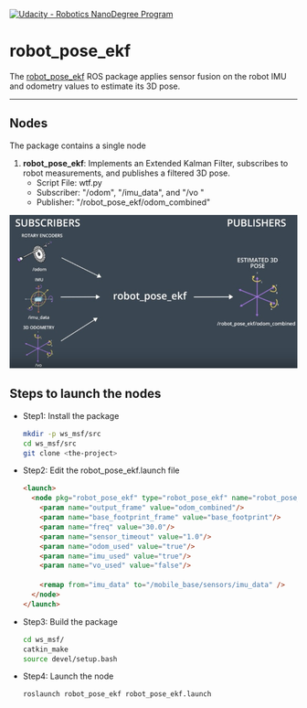 [![Udacity - Robotics NanoDegree Program](https://s3-us-west-1.amazonaws.com/udacity-robotics/Extra+Images/RoboND_flag.png)](https://www.udacity.com/robotics)

# robot_pose_ekf

The [robot_pose_ekf](http://wiki.ros.org/robot_pose_ekf) ROS package applies sensor fusion on the robot IMU and odometry values to estimate its 3D pose.

-----

## Nodes

The package contains a single node 

1. **robot_pose_ekf**: Implements an Extended Kalman Filter, subscribes to robot measurements, and publishes a filtered 3D pose.
      * Script File: wtf.py
      * Subscriber: "/odom", "/imu_data", and "/vo " 
      * Publisher: "/robot_pose_ekf/odom_combined"

![alt text](images/robot_pose_ekf.jpg)


## Steps to launch the nodes

* Step1: Install the package
  ```sh
  mkdir -p ws_msf/src
  cd ws_msf/src
  git clone <the-project>
  ```

* Step2: Edit the robot_pose_ekf.launch file
  ```html
  <launch>
    <node pkg="robot_pose_ekf" type="robot_pose_ekf" name="robot_pose_ekf">
      <param name="output_frame" value="odom_combined"/>
      <param name="base_footprint_frame" value="base_footprint"/>
      <param name="freq" value="30.0"/>
      <param name="sensor_timeout" value="1.0"/>  
      <param name="odom_used" value="true"/>
      <param name="imu_used" value="true"/>
      <param name="vo_used" value="false"/>

      <remap from="imu_data" to="/mobile_base/sensors/imu_data" />    
    </node>
  </launch>
  ```

* Step3: Build the package
  ```sh
  cd ws_msf/
  catkin_make
  source devel/setup.bash
  ```

* Step4: Launch the node
  ```sh
  roslaunch robot_pose_ekf robot_pose_ekf.launch
  ```
